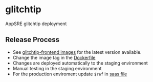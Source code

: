 # glitchtip
AppSRE glitchtip deployment


## Release Process

* See [glitchtip-frontend images](https://gitlab.com/glitchtip/glitchtip-frontend/container_registry/812701?orderBy=NAME&sort=desc&search[]=v&search[]=) for the latest version available.
* Change the image tag in the [Dockerfile](Dockerfile)
* Changes are deployed automatically to the staging environment
* Manual testing in the staging environment
* For the production enviroment update `$ref` in [saas file](https://gitlab.cee.redhat.com/service/app-interface/-/blob/master/data/services/glitchtip/cicd/saas.yaml)
